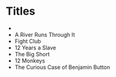 # Titles

-
- A River Runs Through It
- Fight Club
- 12 Years a Slave
- The Big Short
- 12 Monkeys
- The Curious Case of Benjamin Button


